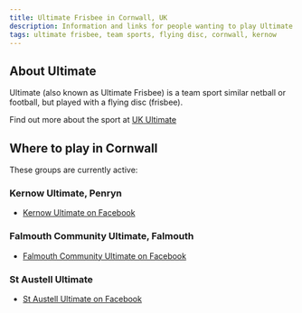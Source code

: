```yaml
---
title: Ultimate Frisbee in Cornwall, UK
description: Information and links for people wanting to play Ultimate in Cornwall
tags: ultimate frisbee, team sports, flying disc, cornwall, kernow
---
```


## About Ultimate

Ultimate (also known as Ultimate Frisbee) is a team sport similar netball or football, but played with a flying disc (frisbee).

Find out more about the sport at [UK Ultimate](https://www.ukultimate.com/what)

## Where to play in Cornwall

These groups are currently active:

### Kernow Ultimate, Penryn 
* [Kernow Ultimate on Facebook](https://www.facebook.com/groups/kernowultimate)

### Falmouth Community Ultimate, Falmouth
* [Falmouth Community Ultimate on Facebook](https://www.facebook.com/FalUltimate)

### St Austell Ultimate
* [St Austell Ultimate on Facebook](https://www.facebook.com/groups/525748172116684)




